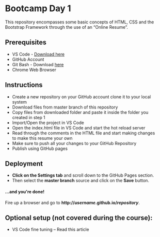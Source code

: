# Bootcamp Day 1

This repository encompasses some basic concepts of HTML, CSS and the Bootstrap Framework through the use of an “Online Resume”.


## Prerequisites

 - VS Code - [Download here](https://code.visualstudio.com/)
 - GitHub Account
 - Git Bash - Download [here](https://git-scm.com/downloads)
 - Chrome Web Browser

## Instructions

 - Create a new repository on your GitHub account clone it to your local system
 - Download files from master branch of this repository
 - Copy files from downloaded folder and paste it inside the folder you created in step 1
 - Import/Open the project in VS Code
 - Open the index.html file in VS Code and start the hot reload server
 - Read through the comments in the HTML file and start making changes to make this resume your own
 - Make sure to push all your changes to your GitHub Repository
 - Publish using GitHub pages

## Deployment

 - **Click on the Settings tab** and scroll down to the GitHub Pages section.
 - Then select the **master branch** source and click on the **Save** button.

#### …and you're done!
Fire up a browser and go to **http://_username_.github.io/_repository_**.


## Optional setup (not covered during the course):

 - VS Code fine tuning – Read this article
